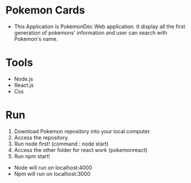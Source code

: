 # Pokemon Cards

  - This Application is PokemonDec Web application. It display all the first generation of pokemons' information
  and user can search with Pokemon's name.
  
# Tools
  - Node.js
  - React.js
  - Css
  
# Run
 1. Download Pokemon repository into your local computer.
 2. Access the repository.
 3. Run node first! (command : node start)
 4. Access the other folder for react work (pokemonreact)
 5. Run npm start!
 
 * Node will run on localhost:4000
 * Npm will run on localhost:3000
 
